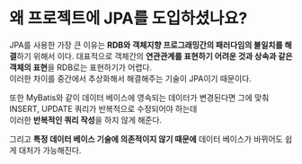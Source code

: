 # 왜 프로젝트에 JPA를 도입하셨나요?

JPA를 사용한 가장 큰 이유는 **RDB와 객체지향 프로그래밍간의 패러다임의 불일치를 해결**하기 위해서 이다.
대표적으로 객체간의 **연관관계를 표현하기 어려운 것과 상속과 같은 객체의 표현**을 RDB로는 표현하기가 어렵다.  
이러한 차이를 중간에서 추상화해서 해결해주는 기술이 JPA이기 때문이다.

또한 MyBatis와 같이 데이터 베이스에 영속되는 데이터가 변경된다면 그에 맞춰 INSERT, UPDATE 쿼리가 반복적으로 수정되어야 하는데  
이러한 **반복적인 쿼리 작성**을 하지 않게 해준다. 

그리고 **특정 데이터 베이스 기술에 의존적이지 않기 때문에** 데이터 베이스가 바뀌어도 쉽게 대처가 가능해진다.
